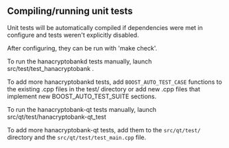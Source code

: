 Compiling/running unit tests
------------------------------------

Unit tests will be automatically compiled if dependencies were met in configure
and tests weren't explicitly disabled.

After configuring, they can be run with 'make check'.

To run the hanacryptobankd tests manually, launch src/test/test_hanacryptobank .

To add more hanacryptobankd tests, add `BOOST_AUTO_TEST_CASE` functions to the existing
.cpp files in the test/ directory or add new .cpp files that
implement new BOOST_AUTO_TEST_SUITE sections.

To run the hanacryptobank-qt tests manually, launch src/qt/test/hanacryptobank-qt_test

To add more hanacryptobank-qt tests, add them to the `src/qt/test/` directory and
the `src/qt/test/test_main.cpp` file.
